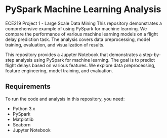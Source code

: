 # PySpark Machine Learning Analysis
ECE219 Project 1 - Large Scale Data Mining
This repository demonstrates a comprehensive example of using PySpark for machine learning. We compare the performance of various machine learning models on a flight delay prediction task. The analysis covers data preprocessing, model training, evaluation, and visualization of results.

This repository provides a Jupyter Notebook that demonstrates a step-by-step analysis using PySpark for machine learning. The goal is to predict flight delays based on various features. We explore data preprocessing, feature engineering, model training, and evaluation.

## Requirements

To run the code and analysis in this repository, you need:

- Python 3.x
- PySpark
- Matplotlib
- Seaborn
- Jupyter Notebook
